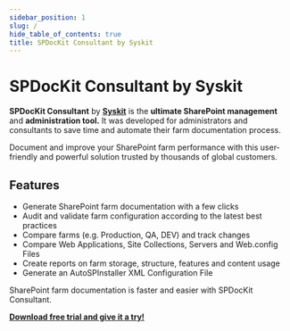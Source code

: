 ```yaml
---
sidebar_position: 1
slug: /
hide_table_of_contents: true
title: SPDocKit Consultant by Syskit
---
```


# SPDocKit Consultant by Syskit

**SPDocKit Consultant** by [**Syskit**](https://www.syskit.com/) is the **ultimate SharePoint management** and **administration tool.** It was developed for administrators and consultants to save time and automate their farm documentation process.

Document and improve your SharePoint farm performance with this user-friendly and powerful solution trusted by thousands of global customers.

## Features

* Generate SharePoint farm documentation with a few clicks
* Audit and validate farm configuration according to the latest best practices
* Compare farms \(e.g. Production, QA, DEV\) and track changes
* Compare Web Applications, Site Collections, Servers and Web.config Files
* Create reports on farm storage, structure, features and content usage
* Generate an AutoSPInstaller XML Configuration File

SharePoint farm documentation is faster and easier with SPDocKit Consultant.

[**Download free trial and give it a try!**](https://www.syskit.com/products/spdockit/)


